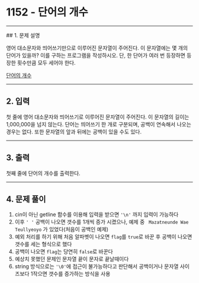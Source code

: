 # 1152 -  단어의 개수

<hr/>
## 1. 문제 설명

영어 대소문자와 띄어쓰기만으로 이루어진 문자열이 주어진다. 이 문자열에는 몇 개의 단어가 있을까? 이를 구하는 프로그램을 작성하시오. 단, 한 단어가 여러 번 등장하면 등장한 횟수만큼 모두 세어야 한다.

[단어의 개수](<https://www.acmicpc.net/problem/1152>)

------

## 2. 입력

첫 줄에 영어 대소문자와 띄어쓰기로 이루어진 문자열이 주어진다. 이 문자열의 길이는 1,000,000을 넘지 않는다. 단어는 띄어쓰기 한 개로 구분되며, 공백이 연속해서 나오는 경우는 없다. 또한 문자열의 앞과 뒤에는 공백이 있을 수도 있다.

------

## 3. 출력

첫째 줄에 단어의 개수를 출력한다.

------

## 4. 문제 풀이

1. cin이 아닌 getline 함수를 이용해 입력을 받으면 `'\n'` 까지 입력이 가능하다
2. 이후 `' '` 공백이 나오면 갯수를 1개씩 증가 시켰으나, 예제 중 ` Mazatneunde Wae Teullyeoyo` 가 있었다(처음이 공백인 예제)
3. 예외 처리를 하기 위해 처음 알파벳이 나오면 `flag`를 `true`로 바꾼 후 공백이 나오면 갯수를 세는 형식으로 했다
4. 공백이 나오면 `flag`는 당연히 `false`로 바꾼다
5. 예상치 못했던 문제인 문자열 끝이 문자로 끝날때이다
6. string 방식으로는 `'\0'`에 접근이 불가능하다고 판단해서 공백이거나 문자열 사이즈보다 1작으면 갯수를 증가하는 방식을 사용